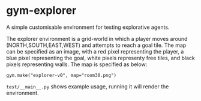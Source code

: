 # gym-explorer
A simple customisable environment for testing explorative agents. 

The explorer environment is a grid-world in which a player moves around (NORTH,SOUTH,EAST,WEST) and attempts to reach a goal tile. The map can be specified as an image, with a red pixel representing the player, a blue pixel representing the goal, white pixels representy free tiles, and black pixels representing walls. The map is specified as below:
```
gym.make("explorer-v0", map="room30.png")
```

```test/__main__.py``` shows example usage, running it will render the environment.
